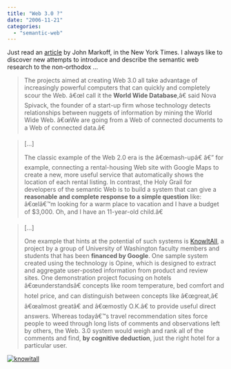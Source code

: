 ```yaml
---
title: "Web 3.0 ?"
date: "2006-11-21"
categories: 
  - "semantic-web"
---
```


Just read an [article](http://select.nytimes.com/gst/abstract.html?res=FA0C12FC3D5A0C718DDDA80994DE404482) by John Markoff, in the New York Times. I always like to discover new attempts to introduce and describe the semantic web research to the non-orthodox ...

> The projects aimed at creating Web 3.0 all take advantage of increasingly powerful computers that can quickly and completely scour the Web. â€œI call it the **World Wide Database**,â€ said Nova Spivack, the founder of a start-up firm whose technology detects relationships between nuggets of information by mining the World Wide Web. â€œWe are going from a Web of connected documents to a Web of connected data.â€

> \[...\]
> 
> The classic example of the Web 2.0 era is the â€œmash-upâ€ â€” for example, connecting a rental-housing Web site with Google Maps to create a new, more useful service that automatically shows the location of each rental listing. In contrast, the Holy Grail for developers of the semantic Web is to build a system that can give a **reasonable** **and complete response to a simple question** like: â€œIâ€™m looking for a warm place to vacation and I have a budget of $3,000. Oh, and I have an 11-year-old child.â€

> \[...\]
> 
> One example that hints at the potential of such systems is [KnowItAll](http://www.cs.washington.edu/research/knowitall/), a project by a group of University of Washington faculty members and students that has been **financed by Google**. One sample system created using the technology is Opine, which is designed to extract and aggregate user-posted information from product and review sites. One demonstration project focusing on hotels â€œunderstandsâ€ concepts like room temperature, bed comfort and hotel price, and can distinguish between concepts like â€œgreat,â€ â€œalmost greatâ€ and â€œmostly O.K.â€ to provide useful direct answers. Whereas todayâ€™s travel recommendation sites force people to weed through long lists of comments and observations left by others, the Web. 3.0 system would weigh and rank all of the comments and find, **by cognitive deduction**, just the right hotel for a particular user.

[![knowitall](/media/static/blog_img/Picture%2011.png)](http://www.cs.washington.edu/research/knowitall/)

